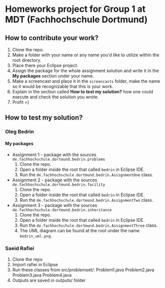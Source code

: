 # Homeworks project for Group 1 at MDT (Fachhochschule Dortmund)

## How to contribute your work?

1) Clone the repo.
2) Make a folder with your name or any name you'd like to utilize within the root directory.
3) Place there your Eclipse project.
4) Assign the package for the whole assignment solution and write it in the **My packages** section under your name. 
5) Make a screencast and place it in the `screencasts` folder, make the name so it would be recognizable that this is your work.
6) Explain in the section called **How to test my solution?** how one could execute and check the solution you wrote.
7) Profit =)

## How to test my solution?

### Oleg Bedrin

#### My packages

* Assignment 1 - package with the sources `de.fachhochschule.dortmund.bedrin.problems`
  1) Clone the repo.
  2) Open a folder inside the root that called `bedrin` in Eclipse IDE.
  3) Run the `de.fachhochschule.dortmund.bedrin.AssignmentOne` class.
* Assignment 2 - package with the sources `de.fachhochschule.dortmund.bedrin.facility`
  1) Clone the repo.
  2) Open a folder inside the root that called `bedrin` in Eclipse IDE.
  3) Run the `de.fachhochschule.dortmund.bedrin.AssignmentTwo` class.
* Assignment 3 - package with the sources `de.fachhochschule.dortmund.bedrin.inheritance`
  1) Clone the repo.
  2) Open a folder inside the root that called `bedrin` in Eclipse IDE.
  3) Run the `de.fachhochschule.dortmund.bedrin.AssignmentThree` class.
  4) The UML diagram can be found at the root under the name `bedrin_uml.png`.

### Saeid Rafiei
1) Clone the repo
2) Import rafiei in Eclipse
3) Run these classes from src/problemset/:
	Problem1.java
	Problem2.java
	Problem3.java
	Problem4.java
4) Outputs are saved in outputs/ folder
